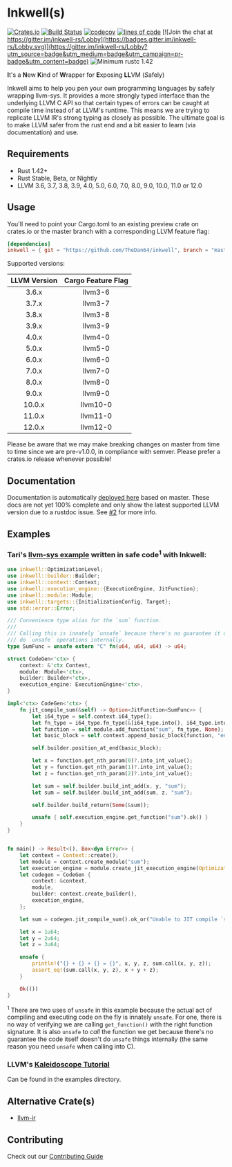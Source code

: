 # Inkwell(s)

[![Crates.io](https://img.shields.io/crates/v/inkwell.svg?style=plastic)](https://crates.io/crates/inkwell)
[![Build Status](https://travis-ci.com/TheDan64/inkwell.svg?branch=master)](https://travis-ci.com/TheDan64/inkwell)
[![codecov](https://codecov.io/gh/TheDan64/inkwell/branch/master/graph/badge.svg)](https://codecov.io/gh/TheDan64/inkwell)
[![lines of code](https://tokei.rs/b1/github/TheDan64/inkwell)](https://github.com/Aaronepower/tokei)
[![Join the chat at https://gitter.im/inkwell-rs/Lobby](https://badges.gitter.im/inkwell-rs/Lobby.svg)](https://gitter.im/inkwell-rs/Lobby?utm_source=badge&utm_medium=badge&utm_campaign=pr-badge&utm_content=badge)
![Minimum rustc 1.42](https://img.shields.io/badge/rustc-1.42+-brightgreen.svg)

**I**t's a **N**ew **K**ind of **W**rapper for **E**xposing **LL**VM (*S*afely)

Inkwell aims to help you pen your own programming languages by safely wrapping llvm-sys. It provides a more strongly typed interface than the underlying LLVM C API so that certain types of errors can be caught at compile time instead of at LLVM's runtime. This means we are trying to replicate LLVM IR's strong typing as closely as possible. The ultimate goal is to make LLVM safer from the rust end and a bit easier to learn (via documentation) and use.

## Requirements

* Rust 1.42+
* Rust Stable, Beta, or Nightly
* LLVM 3.6, 3.7, 3.8, 3.9, 4.0, 5.0, 6.0, 7.0, 8.0, 9.0, 10.0, 11.0 or 12.0

## Usage

You'll need to point your Cargo.toml to an existing preview crate on crates.io or the master
branch with a corresponding LLVM feature flag:

```toml
[dependencies]
inkwell = { git = "https://github.com/TheDan64/inkwell", branch = "master", features = ["llvm12-0"] }
```

Supported versions:

| LLVM Version | Cargo Feature Flag |
| :----------: | :-----------: |
| 3.6.x        | llvm3-6       |
| 3.7.x        | llvm3-7       |
| 3.8.x        | llvm3-8       |
| 3.9.x        | llvm3-9       |
| 4.0.x        | llvm4-0       |
| 5.0.x        | llvm5-0       |
| 6.0.x        | llvm6-0       |
| 7.0.x        | llvm7-0       |
| 8.0.x        | llvm8-0       |
| 9.0.x        | llvm9-0       |
| 10.0.x       | llvm10-0      |
| 11.0.x       | llvm11-0      |
| 12.0.x       | llvm12-0      |

Please be aware that we may make breaking changes on master from time to time since we are
pre-v1.0.0, in compliance with semver. Please prefer a crates.io release whenever possible!

## Documentation

Documentation is automatically [deployed here](https://thedan64.github.io/inkwell/) based on master. These docs are not yet 100% complete and only show the latest supported LLVM version due to a rustdoc issue. See [#2](https://github.com/TheDan64/inkwell/issues/2) for more info.

## Examples

### Tari's [llvm-sys example](https://gitlab.com/taricorp/llvm-sys.rs/blob/6411edb2fed1a805b7ec5029afc9c3ae1cf6c842/examples/jit-function.rs) written in safe code<sup>1</sup> with Inkwell:

```rust
use inkwell::OptimizationLevel;
use inkwell::builder::Builder;
use inkwell::context::Context;
use inkwell::execution_engine::{ExecutionEngine, JitFunction};
use inkwell::module::Module;
use inkwell::targets::{InitializationConfig, Target};
use std::error::Error;

/// Convenience type alias for the `sum` function.
///
/// Calling this is innately `unsafe` because there's no guarantee it doesn't
/// do `unsafe` operations internally.
type SumFunc = unsafe extern "C" fn(u64, u64, u64) -> u64;

struct CodeGen<'ctx> {
    context: &'ctx Context,
    module: Module<'ctx>,
    builder: Builder<'ctx>,
    execution_engine: ExecutionEngine<'ctx>,
}

impl<'ctx> CodeGen<'ctx> {
    fn jit_compile_sum(&self) -> Option<JitFunction<SumFunc>> {
        let i64_type = self.context.i64_type();
        let fn_type = i64_type.fn_type(&[i64_type.into(), i64_type.into(), i64_type.into()], false);
        let function = self.module.add_function("sum", fn_type, None);
        let basic_block = self.context.append_basic_block(function, "entry");

        self.builder.position_at_end(basic_block);

        let x = function.get_nth_param(0)?.into_int_value();
        let y = function.get_nth_param(1)?.into_int_value();
        let z = function.get_nth_param(2)?.into_int_value();

        let sum = self.builder.build_int_add(x, y, "sum");
        let sum = self.builder.build_int_add(sum, z, "sum");

        self.builder.build_return(Some(&sum));

        unsafe { self.execution_engine.get_function("sum").ok() }
    }
}


fn main() -> Result<(), Box<dyn Error>> {
    let context = Context::create();
    let module = context.create_module("sum");
    let execution_engine = module.create_jit_execution_engine(OptimizationLevel::None)?;
    let codegen = CodeGen {
        context: &context,
        module,
        builder: context.create_builder(),
        execution_engine,
    };

    let sum = codegen.jit_compile_sum().ok_or("Unable to JIT compile `sum`")?;

    let x = 1u64;
    let y = 2u64;
    let z = 3u64;

    unsafe {
        println!("{} + {} + {} = {}", x, y, z, sum.call(x, y, z));
        assert_eq!(sum.call(x, y, z), x + y + z);
    }

    Ok(())
}
```

<sup>1</sup> There are two uses of `unsafe` in this example because the actual
act of compiling and executing code on the fly is innately `unsafe`. For one,
there is no way of verifying we are calling `get_function()` with the right function
signature. It is also `unsafe` to *call* the function we get because there's no
guarantee the code itself doesn't do `unsafe` things internally (the same reason
you need `unsafe` when calling into C).

### LLVM's [Kaleidoscope Tutorial](https://llvm.org/docs/tutorial/index.html)

Can be found in the examples directory.

## Alternative Crate(s)

* [llvm-ir](https://github.com/cdisselkoen/llvm-ir)

## Contributing

Check out our [Contributing Guide](.github/CONTRIBUTING.md)
